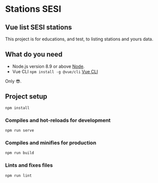 # Stations SESI

## Vue list SESI stations

This project is for educations, and test, to listing stations and yours data.

## What do you need

- Node.js version 8.9 or above [Node](https://nodejs.org/en/).
- Vue CLI `npm install -g @vue/cli` [Vue CLI](https://cli.vuejs.org/guide/installation.html)

Only 😎.

## Project setup
```
npm install
```

### Compiles and hot-reloads for development
```
npm run serve
```

### Compiles and minifies for production
```
npm run build
```

### Lints and fixes files
```
npm run lint
```
